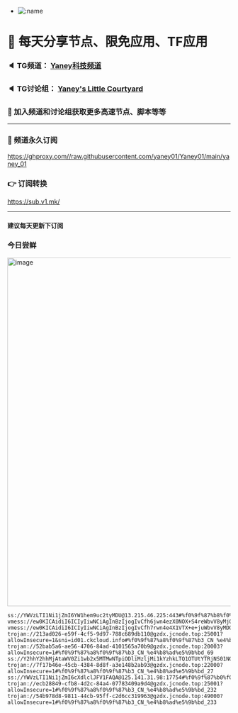 +   ![:name](https://count.getloli.com/get/@yaney01?theme=gelbooru-h)

# 🚀 每天分享节点、限免应用、TF应用
### 🔈 TG频道： [Yaney科技频道](https://t.me/yaney_01) 
### 🔈 TG讨论组： [Yaney's Little Courtyard](https://t.me/+caB8IkK7JvMzM2I1)
### 🔔 加入频道和讨论组获取更多高速节点、脚本等等  
***
### 🔗  频道永久订阅
   https://ghproxy.com//raw.githubusercontent.com/yaney01/Yaney01/main/yaney_01
### 👉  订阅转换
   https://sub.v1.mk/
***
#### 建议每天更新下订阅
### 今日尝鲜
<img width="786" alt="image" src="https://github.com/yaney01/Yaney01/assets/53202722/8c2c096f-a585-4aed-afba-cd75c00f0050">

```
ss://YWVzLTI1Ni1jZmI6YW1hem9uc2tyMDU@13.215.46.225:443#%f0%9f%87%b8%f0%9f%87%ac_SG_%e6%96%b0%e5%8a%a0%e5%9d%a1_101
vmess://ew0KICAidiI6ICIyIiwNCiAgInBzIjogIvCfh6jwn4ezX0NOX+S4reWbvV8yMjQiLA0KICAiYWRkIjogImd6ZHguamNub2RlLnRvcCIsDQogICJwb3J0IjogIjI4MDAxIiwNCiAgImlkIjogIjBmYWFkMTNhLTU2MTUtNDQxYS1iMzk1LTJlZjc2YjVkYjZhMyIsDQogICJhaWQiOiAiMCIsDQogICJzY3kiOiAiYXV0byIsDQogICJuZXQiOiAid3MiLA0KICAidHlwZSI6ICJub25lIiwNCiAgImhvc3QiOiAiZ3pkeC5qY25vZGUudG9wIiwNCiAgInBhdGgiOiAiLyIsDQogICJ0bHMiOiAiIiwNCiAgInNuaSI6ICIiDQp9
vmess://ew0KICAidiI6ICIyIiwNCiAgInBzIjogIvCfh7rwn4e4X1VTX+e+juWbvV8yMDQiLA0KICAiYWRkIjogImhhc2RoZi5ra2xsbGxra2trMy5yZXBsLmNvIiwNCiAgInBvcnQiOiAiNDQzIiwNCiAgImlkIjogImViYTczOWM1LWYzMjktNDgxMi04OTUyLTRmNzI0M2QwMDc1YSIsDQogICJhaWQiOiAiMCIsDQogICJzY3kiOiAiYXV0byIsDQogICJuZXQiOiAid3MiLA0KICAidHlwZSI6ICJub25lIiwNCiAgImhvc3QiOiAiaGFzZGhmLmtrbGxsbGtra2szLnJlcGwuY28iLA0KICAicGF0aCI6ICIvZWJhNzM5YzUtZjMyOS00ODEyLTg5NTItNGY3MjQzZDAwNzVhLXZtIiwNCiAgInRscyI6ICJ0bHMiLA0KICAic25pIjogIiINCn0=
trojan://213ad026-e59f-4cf5-9d97-788c689db110@gzdx.jcnode.top:25001?allowInsecure=1&sni=id01.ckcloud.info#%f0%9f%87%a8%f0%9f%87%b3_CN_%e4%b8%ad%e5%9b%bd_218
trojan://52bab5a6-ae56-4706-84ad-4101565a70b9@gzdx.jcnode.top:20003?allowInsecure=1#%f0%9f%87%a8%f0%9f%87%b3_CN_%e4%b8%ad%e5%9b%bd_69
ss://Y2hhY2hhMjAtaWV0Zi1wb2x5MTMwNTpiODliMzljMi1kYzhkLTQ1OTUtYTRjNS01NGI0ZmJhYjNmYzI@free.themars.top:32102#%f0%9f%87%a8%f0%9f%87%b3_CN_%e4%b8%ad%e5%9b%bd_158
trojan://7f17b46e-45cb-4384-8d8f-a3e148b2ab93@gzdx.jcnode.top:22000?allowInsecure=1#%f0%9f%87%a8%f0%9f%87%b3_CN_%e4%b8%ad%e5%9b%bd_27
ss://YWVzLTI1Ni1jZmI6cXdlclJFV1FAQA@125.141.31.98:17754#%f0%9f%87%b0%f0%9f%87%b7_KR_%e9%9f%a9%e5%9b%bd_93
trojan://ecb28849-cfb8-4d2c-84a4-07783409a9d4@gzdx.jcnode.top:25001?allowInsecure=1#%f0%9f%87%a8%f0%9f%87%b3_CN_%e4%b8%ad%e5%9b%bd_232
trojan://54b978d8-9811-44cb-95ff-c2d6cc319963@gzdx.jcnode.top:49000?allowInsecure=1#%f0%9f%87%a8%f0%9f%87%b3_CN_%e4%b8%ad%e5%9b%bd_233
